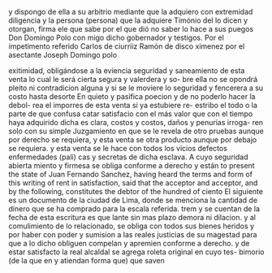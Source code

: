 y dispongo de ella a su arbitrio mediante que la adquiero con extremidad diligencia y la persona (persona) que la adquiere
Tímónio del lo dicen y otorgan, firma ele que sabe por el que dió no saber lo hace a sus puegos Don Domingo Polo con migo dicho gobernador y testigos. Por el impetimento referido
Carlos de ciurriiz
Ramón de disco ximenez
por el asectante Joseph Domingo polo

exitimidad, obligándose a la eviencia seguridad y saneamiento de esta venta lo cual le será cierta segura y valerdera y so- bre ella no se opondrá pleito ni contradicion alguna y si se le moviere lo seguridad y fencerera a su costo hasta desorte
En quieto y pasifica poecion y de no poderlo hacer la debol- rea el imporres de esta venta si ya estubiere re- estribo el todo o la parte de que confusa catar satisfacio con
el más valor que con el tiempo haya adquirido dicha es clara, costos y costos, daños y penurias irroga- ren solo con su simple Juzgamiento en que se le revela de otro pruebas aunque por derecho se requiera, y esta venta se
otra producto aunque por debajo se requiera. y esta venta se le hace con todos los vicios defectos enfermedades (pali) cas y secretas de dicha esclava. A cuyo seguridad abierta miento y firmesa se obliga conforme a derecho y están
to present the state of Juan Fernando Sanchez, having heard the terms and form of this writing of rent in satisfaction, said that the acceptor and acceptor, and by the following, constitutes the debtor of the hundred of ciento
El siguiente es un documento de la ciudad de Lima, donde se menciona la cantidad de dinero que se ha comprado para la escala referida.
trem y se cuentan de la fecha de esta escritura es que lante sin mas plazo demora ni dilacion. y al comulimiento de lo relacionado, se obliga con todos sus bienes heridos y por haber con poder y sumision a las reales justicias
de su magestad para que a lo dicho obliguen compelan y apremien conforme a derecho. y de estar satisfacto la real alcaldal se agrega roleta original en cuyo tes- bimorio (de la que en y atiendan forma que) que saven